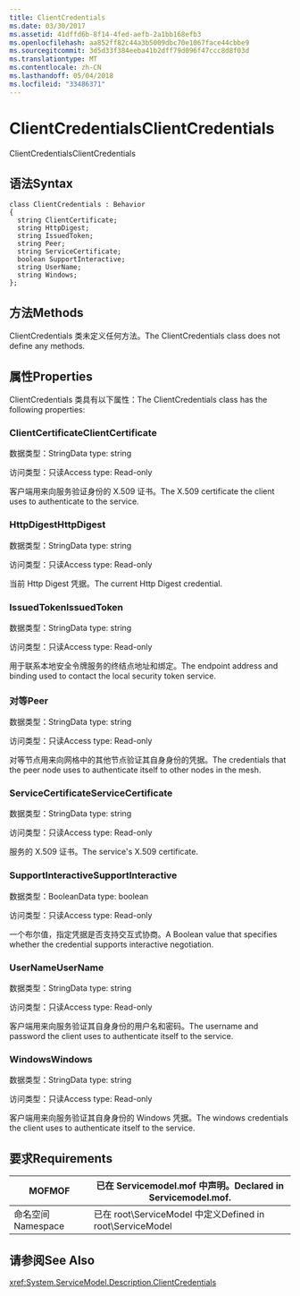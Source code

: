 ```yaml
---
title: ClientCredentials
ms.date: 03/30/2017
ms.assetid: 41dffd6b-8f14-4fed-aefb-2a1bb168efb3
ms.openlocfilehash: aa852ff82c44a3b5009dbc70e1067face44cbbe9
ms.sourcegitcommit: 3d5d33f384eeba41b2dff79d096f47ccc8d8f03d
ms.translationtype: MT
ms.contentlocale: zh-CN
ms.lasthandoff: 05/04/2018
ms.locfileid: "33486371"
---
```

# <a name="clientcredentials"></a><span data-ttu-id="e7581-102">ClientCredentials</span><span class="sxs-lookup"><span data-stu-id="e7581-102">ClientCredentials</span></span>
<span data-ttu-id="e7581-103">ClientCredentials</span><span class="sxs-lookup"><span data-stu-id="e7581-103">ClientCredentials</span></span>  
  
## <a name="syntax"></a><span data-ttu-id="e7581-104">语法</span><span class="sxs-lookup"><span data-stu-id="e7581-104">Syntax</span></span>  
  
```  
class ClientCredentials : Behavior  
{  
  string ClientCertificate;  
  string HttpDigest;  
  string IssuedToken;  
  string Peer;  
  string ServiceCertificate;  
  boolean SupportInteractive;  
  string UserName;  
  string Windows;  
};  
```  
  
## <a name="methods"></a><span data-ttu-id="e7581-105">方法</span><span class="sxs-lookup"><span data-stu-id="e7581-105">Methods</span></span>  
 <span data-ttu-id="e7581-106">ClientCredentials 类未定义任何方法。</span><span class="sxs-lookup"><span data-stu-id="e7581-106">The ClientCredentials class does not define any methods.</span></span>  
  
## <a name="properties"></a><span data-ttu-id="e7581-107">属性</span><span class="sxs-lookup"><span data-stu-id="e7581-107">Properties</span></span>  
 <span data-ttu-id="e7581-108">ClientCredentials 类具有以下属性：</span><span class="sxs-lookup"><span data-stu-id="e7581-108">The ClientCredentials class has the following properties:</span></span>  
  
### <a name="clientcertificate"></a><span data-ttu-id="e7581-109">ClientCertificate</span><span class="sxs-lookup"><span data-stu-id="e7581-109">ClientCertificate</span></span>  
 <span data-ttu-id="e7581-110">数据类型：String</span><span class="sxs-lookup"><span data-stu-id="e7581-110">Data type: string</span></span>  
  
 <span data-ttu-id="e7581-111">访问类型：只读</span><span class="sxs-lookup"><span data-stu-id="e7581-111">Access type: Read-only</span></span>  
  
 <span data-ttu-id="e7581-112">客户端用来向服务验证身份的 X.509 证书。</span><span class="sxs-lookup"><span data-stu-id="e7581-112">The X.509 certificate the client uses to authenticate to the service.</span></span>  
  
### <a name="httpdigest"></a><span data-ttu-id="e7581-113">HttpDigest</span><span class="sxs-lookup"><span data-stu-id="e7581-113">HttpDigest</span></span>  
 <span data-ttu-id="e7581-114">数据类型：String</span><span class="sxs-lookup"><span data-stu-id="e7581-114">Data type: string</span></span>  
  
 <span data-ttu-id="e7581-115">访问类型：只读</span><span class="sxs-lookup"><span data-stu-id="e7581-115">Access type: Read-only</span></span>  
  
 <span data-ttu-id="e7581-116">当前 Http Digest 凭据。</span><span class="sxs-lookup"><span data-stu-id="e7581-116">The current Http Digest credential.</span></span>  
  
### <a name="issuedtoken"></a><span data-ttu-id="e7581-117">IssuedToken</span><span class="sxs-lookup"><span data-stu-id="e7581-117">IssuedToken</span></span>  
 <span data-ttu-id="e7581-118">数据类型：String</span><span class="sxs-lookup"><span data-stu-id="e7581-118">Data type: string</span></span>  
  
 <span data-ttu-id="e7581-119">访问类型：只读</span><span class="sxs-lookup"><span data-stu-id="e7581-119">Access type: Read-only</span></span>  
  
 <span data-ttu-id="e7581-120">用于联系本地安全令牌服务的终结点地址和绑定。</span><span class="sxs-lookup"><span data-stu-id="e7581-120">The endpoint address and binding used to contact the local security token service.</span></span>  
  
### <a name="peer"></a><span data-ttu-id="e7581-121">对等</span><span class="sxs-lookup"><span data-stu-id="e7581-121">Peer</span></span>  
 <span data-ttu-id="e7581-122">数据类型：String</span><span class="sxs-lookup"><span data-stu-id="e7581-122">Data type: string</span></span>  
  
 <span data-ttu-id="e7581-123">访问类型：只读</span><span class="sxs-lookup"><span data-stu-id="e7581-123">Access type: Read-only</span></span>  
  
 <span data-ttu-id="e7581-124">对等节点用来向网格中的其他节点验证其自身身份的凭据。</span><span class="sxs-lookup"><span data-stu-id="e7581-124">The credentials that the peer node uses to authenticate itself to other nodes in the mesh.</span></span>  
  
### <a name="servicecertificate"></a><span data-ttu-id="e7581-125">ServiceCertificate</span><span class="sxs-lookup"><span data-stu-id="e7581-125">ServiceCertificate</span></span>  
 <span data-ttu-id="e7581-126">数据类型：String</span><span class="sxs-lookup"><span data-stu-id="e7581-126">Data type: string</span></span>  
  
 <span data-ttu-id="e7581-127">访问类型：只读</span><span class="sxs-lookup"><span data-stu-id="e7581-127">Access type: Read-only</span></span>  
  
 <span data-ttu-id="e7581-128">服务的 X.509 证书。</span><span class="sxs-lookup"><span data-stu-id="e7581-128">The service's X.509 certificate.</span></span>  
  
### <a name="supportinteractive"></a><span data-ttu-id="e7581-129">SupportInteractive</span><span class="sxs-lookup"><span data-stu-id="e7581-129">SupportInteractive</span></span>  
 <span data-ttu-id="e7581-130">数据类型：Boolean</span><span class="sxs-lookup"><span data-stu-id="e7581-130">Data type: boolean</span></span>  
  
 <span data-ttu-id="e7581-131">访问类型：只读</span><span class="sxs-lookup"><span data-stu-id="e7581-131">Access type: Read-only</span></span>  
  
 <span data-ttu-id="e7581-132">一个布尔值，指定凭据是否支持交互式协商。</span><span class="sxs-lookup"><span data-stu-id="e7581-132">A Boolean value that specifies whether the credential supports interactive negotiation.</span></span>  
  
### <a name="username"></a><span data-ttu-id="e7581-133">UserName</span><span class="sxs-lookup"><span data-stu-id="e7581-133">UserName</span></span>  
 <span data-ttu-id="e7581-134">数据类型：String</span><span class="sxs-lookup"><span data-stu-id="e7581-134">Data type: string</span></span>  
  
 <span data-ttu-id="e7581-135">访问类型：只读</span><span class="sxs-lookup"><span data-stu-id="e7581-135">Access type: Read-only</span></span>  
  
 <span data-ttu-id="e7581-136">客户端用来向服务验证其自身身份的用户名和密码。</span><span class="sxs-lookup"><span data-stu-id="e7581-136">The username and password the client uses to authenticate itself to the service.</span></span>  
  
### <a name="windows"></a><span data-ttu-id="e7581-137">Windows</span><span class="sxs-lookup"><span data-stu-id="e7581-137">Windows</span></span>  
 <span data-ttu-id="e7581-138">数据类型：String</span><span class="sxs-lookup"><span data-stu-id="e7581-138">Data type: string</span></span>  
  
 <span data-ttu-id="e7581-139">访问类型：只读</span><span class="sxs-lookup"><span data-stu-id="e7581-139">Access type: Read-only</span></span>  
  
 <span data-ttu-id="e7581-140">客户端用来向服务验证其自身身份的 Windows 凭据。</span><span class="sxs-lookup"><span data-stu-id="e7581-140">The windows credentials the client uses to authenticate itself to the service.</span></span>  
  
## <a name="requirements"></a><span data-ttu-id="e7581-141">要求</span><span class="sxs-lookup"><span data-stu-id="e7581-141">Requirements</span></span>  
  
|<span data-ttu-id="e7581-142">MOF</span><span class="sxs-lookup"><span data-stu-id="e7581-142">MOF</span></span>|<span data-ttu-id="e7581-143">已在 Servicemodel.mof 中声明。</span><span class="sxs-lookup"><span data-stu-id="e7581-143">Declared in Servicemodel.mof.</span></span>|  
|---------|-----------------------------------|  
|<span data-ttu-id="e7581-144">命名空间</span><span class="sxs-lookup"><span data-stu-id="e7581-144">Namespace</span></span>|<span data-ttu-id="e7581-145">已在 root\ServiceModel 中定义</span><span class="sxs-lookup"><span data-stu-id="e7581-145">Defined in root\ServiceModel</span></span>|  
  
## <a name="see-also"></a><span data-ttu-id="e7581-146">请参阅</span><span class="sxs-lookup"><span data-stu-id="e7581-146">See Also</span></span>  
 <xref:System.ServiceModel.Description.ClientCredentials>
